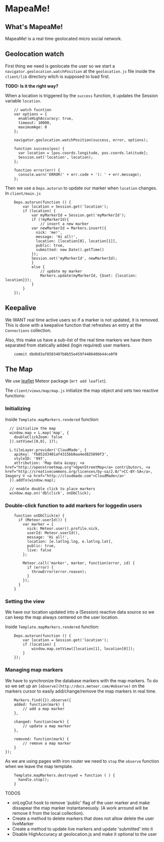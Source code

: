 MapeaMe!
========

What's MapeaMe!
---------------

MapeaMe! is a real time geolocated micro social network.


Geolocation watch
-----------------

First thing we need is geolocate the user so we start a `navigator.geolocation.watchPosition` at the `geolocation.js` file inside the `client/lib` directory witch is supposed to load first.

**TODO: Is it the right way?**

When a location is triggered by the `success` function, it updates the Session variable `location`.

		// watch fucntion
		var options = {
		  enableHighAccuracy: true,
		  timeout: 10000,
		  maximumAge: 0
		};

		navigator.geolocation.watchPosition(success, error, options);

		function success(pos) {
		  var location = [pos.coords.longitude, pos.coords.latitude];
		  Session.set('location', location);
		};

		function error(err) {
		  console.warn('ERROR(' + err.code + '): ' + err.message);
		};

Then we use a `Deps.autorun` to update our marker when `location` changes. In `client/main.js`

		Deps.autorun(function () {
			var location = Session.get('location');
			if (location) {
				var myMarkerId = Session.get('myMarkerId');
				if (!myMarkerId){
					// insert a new marker
			  	var newMarkerId = Markers.insert({
			      nick: 'me!',
			      message: 'Hi all!',
			      location: [location[0], location[1]],
			      public: true,
			      submitted: new Date().getTime()
			    });
			    Session.set('myMarkerId', newMarkerId);
				}
				else {
					// update my marker
					Markers.update(myMarkerId, {$set: {location: location}});
				}
			}
		});


Keepalive
---------

We WANT real time active users so if a marker is not updated, it is removed. This is done with a keepalive function that refreshes an entry at the `Connections` collection.

Also, this make us have a sub-list of the real time markers we have them separated from statically added (login required) user markers.

		commit dbdb83af8503407b8b55e459f448640bb44ce0f0


The Map
-------

We use [leaflet](http://leafletjs.com/) Meteor package (`mrt add leaflet`).

The `client/views/map/map.js` initialize the map object and sets two reactive functions:


### Initializing

Inside `Template.mapMarkers.rendered` function:

	  // initialize the map
	  window.map = L.map('map', {
	    doubleClickZoom: false
	  }).setView([0,0], 17);

	  L.tileLayer.provider('CloudMade', {
	    apiKey: 'fb852d3401af4315bb0aa4ed825090f3',
	    styleID: '997',
	    attribution: 'Map data &copy; <a href="http://openstreetmap.org">OpenStreetMap</a> contributors, <a href="http://creativecommons.org/licenses/by-sa/2.0/">CC-BY-SA</a>, Imagery © <a href="http://cloudmade.com">CloudMade</a>'
	  }).addTo(window.map);

	  // enable double click to place markers
	  window.map.on('dblclick', onDbClick);


### Double-click function to add markers for loggedin users

		function onDbClick(e) {
		  if (Meteor.userId()) {
		    var marker = {
		      nick: Meteor.user().profile.nick,
		      userId: Meteor.userId(),
		      message: 'Hi all!',
		      location: [e.latlng.lng, e.latlng.lat],
		      public: true,
		      live: false
		    };

		    Meteor.call('marker', marker, function(error, id) {
		      if (error) {
		        throwError(error.reason);
		      }
		    });
		  }
		}


### Setting the view

We have our location updated into a (Session) reactive data source so we can keep the map always centered on the user location.

Inside `Template.mapMarkers.rendered` function:

		Deps.autorun(function () {
			var location = Session.get('location');
			if (location) {
				window.map.setView([location[1], location[0]]);
			}
		});


### Managing map markers

We have to synchronize the database markers with the map markers. To do so we set up an `[observe](http://docs.meteor.com/#observe)` on the markers cursor to easily add/change/remove the map markers in real time.

		Markers.find({}).observe({
	    added: function(mark) {
	    	// add a map marker
	    },

	    changed: function(mark) {
	    	// update a map marker
	    },

	    removed: function(mark) {
	    	// remove a map marker
	    }
  	});

As we are using pages with iron router we need to `stop` the `observe` function when we leave the map template.

		Template.mapMarkers.destroyed = function ( ) {
		  handle.stop();
		}





TODOS

* onLogOut hook to remove 'public' flag of the user marker and make dissapear the map marker instantaneously. (A work arround will be remove it from the local collection).
* Create a method to delete markers that does not allow delete the user liveMarker
* Create a method to update live markers and update 'submitted' into it
* Disable HighAccuracy at geolocation.js and make it optional to the user